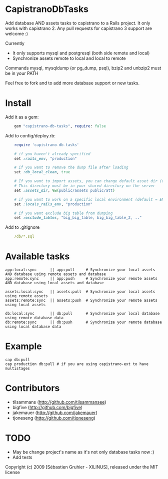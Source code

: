 CapistranoDbTasks
=================

Add database AND assets tasks to capistrano to a Rails project.
It only works with capistrano 2. Any pull requests for capistrano 3 support are welcome :)

Currently

* It only supports mysql and postgresql (both side remote and local)
* Synchronize assets remote to local and local to remote

Commands mysql, mysqldump (or pg_dump, psql), bzip2 and unbzip2 must be in your PATH

Feel free to fork and to add more database support or new tasks.

Install
=======

Add it as a gem:

```ruby
    gem "capistrano-db-tasks", require: false
```

Add to config/deploy.rb:

```ruby
    require 'capistrano-db-tasks'

    # if you haven't already specified
    set :rails_env, "production"

    # if you want to remove the dump file after loading
    set :db_local_clean, true

    # If you want to import assets, you can change default asset dir (default = system)
    # This directory must be in your shared directory on the server
    set :assets_dir, %w(public/assets public/att)

    # if you want to work on a specific local environment (default = ENV['RAILS_ENV'] || 'development')
    set :locals_rails_env, "production"

    # if you want exclude big table from dumping
    set :exclude_tables, "big_big_table, big_big_table_2, .."
```

Add to .gitignore
```yml
    /db/*.sql
```

Available tasks
===============

    app:local:sync      || app:pull     # Synchronize your local assets AND database using remote assets and database
    app:remote:sync     || app:push     # Synchronize your remote assets AND database using local assets and database

    assets:local:sync   || assets:pull  # Synchronize your local assets using remote assets
    assets:remote:sync  || assets:push  # Synchronize your remote assets using local assets

    db:local:sync       || db:pull      # Synchronize your local database using remote database data
    db:remote:sync      || db:push      # Synchronize your remote database using local database data

Example
=======

    cap db:pull
    cap production db:pull # if you are using capistrano-ext to have multistages


Contributors
============

* tilsammans (http://github.com/tilsammansee)
* bigfive    (http://github.com/bigfive)
* jakemauer  (http://github.com/jakemauer)
* tjoneseng  (http://github.com/tjoneseng)

TODO
====

* May be change project's name as it's not only database tasks now :)
* Add tests

Copyright (c) 2009 [Sébastien Gruhier - XILINUS], released under the MIT license
